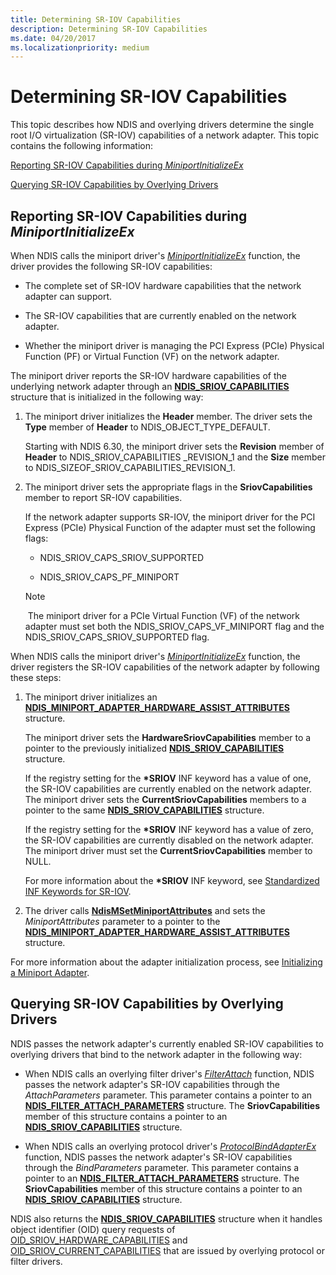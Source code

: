 ```yaml
---
title: Determining SR-IOV Capabilities
description: Determining SR-IOV Capabilities
ms.date: 04/20/2017
ms.localizationpriority: medium
---
```


# Determining SR-IOV Capabilities


This topic describes how NDIS and overlying drivers determine the single root I/O virtualization (SR-IOV) capabilities of a network adapter. This topic contains the following information:

[Reporting SR-IOV Capabilities during *MiniportInitializeEx*](#reporting-sr-iov-capabilities-during-miniportinitializeex)

[Querying SR-IOV Capabilities by Overlying Drivers](#querying-sr-iov-capabilities-by-overlying-drivers)

## Reporting SR-IOV Capabilities during *MiniportInitializeEx*


When NDIS calls the miniport driver's [*MiniportInitializeEx*](/windows-hardware/drivers/ddi/ndis/nc-ndis-miniport_initialize) function, the driver provides the following SR-IOV capabilities:

-   The complete set of SR-IOV hardware capabilities that the network adapter can support.

-   The SR-IOV capabilities that are currently enabled on the network adapter.

-   Whether the miniport driver is managing the PCI Express (PCIe) Physical Function (PF) or Virtual Function (VF) on the network adapter.

The miniport driver reports the SR-IOV hardware capabilities of the underlying network adapter through an [**NDIS\_SRIOV\_CAPABILITIES**](/windows-hardware/drivers/ddi/ntddndis/ns-ntddndis-_ndis_sriov_capabilities) structure that is initialized in the following way:

1. The miniport driver initializes the **Header** member. The driver sets the **Type** member of **Header** to NDIS\_OBJECT\_TYPE\_DEFAULT.

   Starting with NDIS 6.30, the miniport driver sets the **Revision** member of **Header** to NDIS\_SRIOV\_CAPABILITIES \_REVISION\_1 and the **Size** member to NDIS\_SIZEOF\_SRIOV\_CAPABILITIES\_REVISION\_1.

2. The miniport driver sets the appropriate flags in the **SriovCapabilities** member to report SR-IOV capabilities.

   If the network adapter supports SR-IOV, the miniport driver for the PCI Express (PCIe) Physical Function of the adapter must set the following flags:

   -   NDIS\_SRIOV\_CAPS\_SRIOV\_SUPPORTED

   -   NDIS\_SRIOV\_CAPS\_PF\_MINIPORT

   > [!NOTE]
   > The miniport driver for a PCIe Virtual Function (VF) of the network adapter must set both the NDIS\_SRIOV\_CAPS\_VF\_MINIPORT flag and the NDIS\_SRIOV\_CAPS\_SRIOV\_SUPPORTED flag.    

When NDIS calls the miniport driver's [*MiniportInitializeEx*](/windows-hardware/drivers/ddi/ndis/nc-ndis-miniport_initialize) function, the driver registers the SR-IOV capabilities of the network adapter by following these steps:

1.  The miniport driver initializes an [**NDIS\_MINIPORT\_ADAPTER\_HARDWARE\_ASSIST\_ATTRIBUTES**](/windows-hardware/drivers/ddi/ndis/ns-ndis-_ndis_miniport_adapter_hardware_assist_attributes) structure.

    The miniport driver sets the **HardwareSriovCapabilities** member to a pointer to the previously initialized [**NDIS\_SRIOV\_CAPABILITIES**](/windows-hardware/drivers/ddi/ntddndis/ns-ntddndis-_ndis_sriov_capabilities) structure.

    If the registry setting for the **\*SRIOV** INF keyword has a value of one, the SR-IOV capabilities are currently enabled on the network adapter. The miniport driver sets the **CurrentSriovCapabilities** members to a pointer to the same [**NDIS\_SRIOV\_CAPABILITIES**](/windows-hardware/drivers/ddi/ntddndis/ns-ntddndis-_ndis_sriov_capabilities) structure.

    If the registry setting for the **\*SRIOV** INF keyword has a value of zero, the SR-IOV capabilities are currently disabled on the network adapter. The miniport driver must set the **CurrentSriovCapabilities** member to NULL.

    For more information about the **\*SRIOV** INF keyword, see [Standardized INF Keywords for SR-IOV](standardized-inf-keywords-for-sr-iov.md).

2.  The driver calls [**NdisMSetMiniportAttributes**](/windows-hardware/drivers/ddi/ndis/nf-ndis-ndismsetminiportattributes) and sets the *MiniportAttributes* parameter to a pointer to the [**NDIS\_MINIPORT\_ADAPTER\_HARDWARE\_ASSIST\_ATTRIBUTES**](/windows-hardware/drivers/ddi/ndis/ns-ndis-_ndis_miniport_adapter_hardware_assist_attributes) structure.

For more information about the adapter initialization process, see [Initializing a Miniport Adapter](initializing-a-miniport-adapter.md).

## Querying SR-IOV Capabilities by Overlying Drivers


NDIS passes the network adapter's currently enabled SR-IOV capabilities to overlying drivers that bind to the network adapter in the following way:

-   When NDIS calls an overlying filter driver's [*FilterAttach*](/windows-hardware/drivers/ddi/ndis/nc-ndis-filter_attach) function, NDIS passes the network adapter's SR-IOV capabilities through the *AttachParameters* parameter. This parameter contains a pointer to an [**NDIS\_FILTER\_ATTACH\_PARAMETERS**](/windows-hardware/drivers/ddi/ndis/ns-ndis-_ndis_filter_attach_parameters) structure. The **SriovCapabilities** member of this structure contains a pointer to an [**NDIS\_SRIOV\_CAPABILITIES**](/windows-hardware/drivers/ddi/ntddndis/ns-ntddndis-_ndis_sriov_capabilities) structure.

-   When NDIS calls an overlying protocol driver's [*ProtocolBindAdapterEx*](/windows-hardware/drivers/ddi/ndis/nc-ndis-protocol_bind_adapter_ex) function, NDIS passes the network adapter's SR-IOV capabilities through the *BindParameters* parameter. This parameter contains a pointer to an [**NDIS\_FILTER\_ATTACH\_PARAMETERS**](/windows-hardware/drivers/ddi/ndis/ns-ndis-_ndis_filter_attach_parameters) structure. The **SriovCapabilities** member of this structure contains a pointer to an [**NDIS\_SRIOV\_CAPABILITIES**](/windows-hardware/drivers/ddi/ntddndis/ns-ntddndis-_ndis_sriov_capabilities) structure.

NDIS also returns the [**NDIS\_SRIOV\_CAPABILITIES**](/windows-hardware/drivers/ddi/ntddndis/ns-ntddndis-_ndis_sriov_capabilities) structure when it handles object identifier (OID) query requests of [OID\_SRIOV\_HARDWARE\_CAPABILITIES](./oid-sriov-hardware-capabilities.md) and [OID\_SRIOV\_CURRENT\_CAPABILITIES](./oid-sriov-current-capabilities.md) that are issued by overlying protocol or filter drivers.

 

